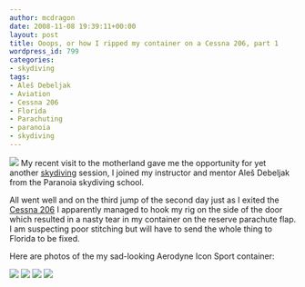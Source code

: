 ```yaml
---
author: mcdragon
date: 2008-11-08 19:39:11+00:00
layout: post
title: Ooops, or how I ripped my container on a Cessna 206, part 1
wordpress_id: 799
categories:
- skydiving
tags:
- Aleš Debeljak
- Aviation
- Cessna 206
- Florida
- Parachuting
- paranoia
- skydiving
---
```


![](https://img.mcdowell.si/2008/11/pa1900231-1.jpg)
My recent visit to the motherland gave me the opportunity for yet another [skydiving](https://en.wikipedia.org/wiki/Parachuting) session, I joined my instructor and mentor Aleš Debeljak from the Paranoia skydiving school.

All went well and on the third jump of the second day just as I exited the [Cessna 206](https://en.wikipedia.org/wiki/Cessna_206) I apparently managed to hook my rig on the side of the door which resulted in a nasty tear in my container on the reserve parachute flap. I am suspecting poor stitching but will have to send the whole thing to Florida to be fixed.

Here are photos of the my sad-looking Aerodyne Icon Sport container:

![](https://img.mcdowell.si/2008/11/pa1900221-1.jpg)
![](https://img.mcdowell.si/2008/11/pa1900211-1.jpg)
![](https://img.mcdowell.si/2008/11/pa1900201-1.jpg)
![](https://img.mcdowell.si/2008/11/pa1900191-1.jpg)


